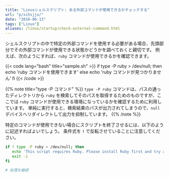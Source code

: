 ```yaml
---
title: "Linuxシェルスクリプト: ある外部コマンドが使用できるかチェックする"
url: "p/xi5sjju/"
date: "2010-06-13"
tags: ["Linux"]
aliases: /linux/startup/check-external-command.html
---
```


シェルスクリプトの中で特定の外部コマンドを使用する必要がある場合、先頭部分でその外部コマンドが使用できる状態かどうかを調べておくと親切です。
例えば、次のようにすれば、`ruby` コマンドが使用できるかを確認できます。

{{< code lang="bash" title="sample.sh" >}}
if type -P ruby > /dev/null; then
  echo 'ruby コマンドを使用できます'
else
  echo 'ruby コマンドが見つかりません'
fi
{{< /code >}}

{{% note title="type -P コマンド" %}}
`type -P ruby` コマンドは、パスの通ったディレクトリから `ruby` を検索してそのパスを取得するためのものですが、ここでは `ruby` コマンドが使用できる環境になっているかを確認するために利用しています。
単純に実行すると、検索結果のパスが出力されてしまうので、`null` デバイスへリダイレクトして出力を抑制しています。
{{% /note %}}

特定のコマンドが使用できない場合にスクリプトを終了させるには、以下のように記述すればよいでしょう。
条件式を __`!`__ で反転させていることに注意してください。

```bash
if ! type -P ruby > /dev/null; then
   echo 'This script requires Ruby. Please install Ruby first and try again.' >&2
   exit -1
fi

# 処理を継続
```

